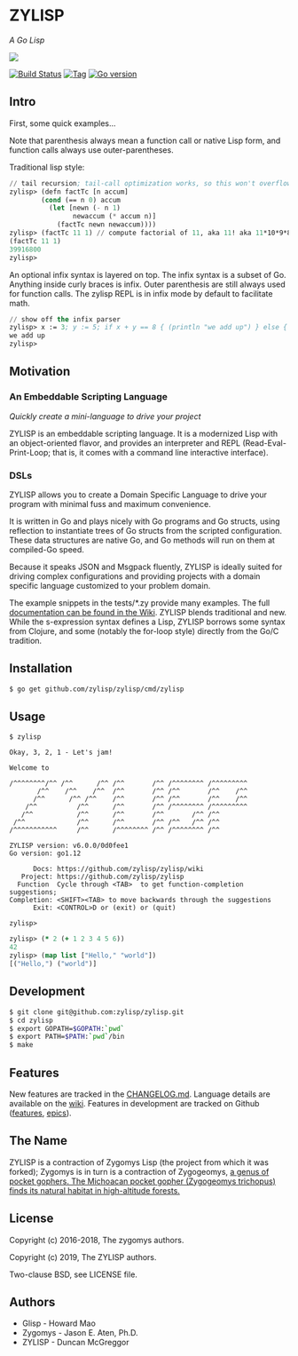 # ZYLISP

*A Go Lisp*

[![][logo]][logo-large]

[![Build Status][travis-badge]][travis]
[![Tag][tag-badge]][tag]
[![Go version][go-v]](.travis.yml)


## Intro

First, some quick examples...

Note that parenthesis always mean a function call or native Lisp form, and
function calls always use outer-parentheses.

Traditional lisp style:

```lisp
// tail recursion; tail-call optimization works, so this won't overflow the stack.
zylisp> (defn factTc [n accum]
        (cond (== n 0) accum
          (let [newn (- n 1)
                newaccum (* accum n)]
            (factTc newn newaccum))))
zylisp> (factTc 11 1) // compute factorial of 11, aka 11! aka 11*10*9*8*7*6*5*4*3*2
(factTc 11 1)
39916800
zylisp>
```

An optional infix syntax is layered on top. The infix syntax is a subset of
Go. Anything inside curly braces is infix. Outer parenthesis are still always
used for function calls. The zylisp REPL is in infix mode by default to
facilitate math.

```lisp
// show off the infix parser
zylisp> x := 3; y := 5; if x + y == 8 { (println "we add up") } else { (println "wat?" ) }
we add up
zylisp>
```


## Motivation


### An Embeddable Scripting Language

*Quickly create a mini-language to drive your project*

ZYLISP is an embeddable scripting language. It is a modernized Lisp with an
object-oriented flavor, and provides an interpreter and REPL
(Read-Eval-Print-Loop; that is, it comes with a command line interactive
interface).


### DSLs

ZYLISP allows you to create a Domain Specific Language to drive
your program with minimal fuss and maximum convenience.

It is written in Go and plays nicely with Go programs
and Go structs, using reflection to instantiate trees of Go structs
from the scripted configuration. These data structures are native
Go, and Go methods will run on them at compiled-Go speed.

Because it speaks JSON and Msgpack fluently, ZYLISP is ideally suited for driving
complex configurations and providing projects with a domain specific
language customized to your problem domain.

The example snippets in the tests/*.zy provide many examples.
The full [documentation can be found in the Wiki](https://github.com/zylisp/zylisp/wiki).
ZYLISP blends traditional and new. While the s-expression syntax
defines a Lisp, ZYLISP borrows some syntax from Clojure,
and some (notably the for-loop style) directly from the Go/C tradition.


## Installation

```bash
$ go get github.com/zylisp/zylisp/cmd/zylisp
```

## Usage

```
$ zylisp
```
```
Okay, 3, 2, 1 - Let's jam!

Welcome to

/^^^^^^^^/^^ /^^      /^^ /^^       /^^ /^^^^^^^^ /^^^^^^^^^
       /^^    /^^    /^^  /^^       /^^ /^^       /^^    /^^
      /^^      /^^ /^^    /^^       /^^ /^^       /^^    /^^
    /^^          /^^      /^^       /^^ /^^^^^^^^ /^^^^^^^^^
   /^^           /^^      /^^       /^^       /^^ /^^
 /^^             /^^      /^^       /^^ /^^   /^^ /^^
/^^^^^^^^^^^     /^^      /^^^^^^^^ /^^ /^^^^^^^^ /^^

ZYLISP version: v6.0.0/0d0fee1
Go version: go1.12

      Docs: https://github.com/zylisp/zylisp/wiki
   Project: https://github.com/zylisp/zylisp
  Function  Cycle through <TAB>  to get function-completion suggestions;
Completion: <SHIFT><TAB> to move backwards through the suggestions
      Exit: <CONTROL>D or (exit) or (quit)

zylisp>
```
```clj
zylisp> (* 2 (+ 1 2 3 4 5 6))
42
zylisp> (map list ["Hello," "world"])
[("Hello,") ("world")]
```

## Development

```bash
$ git clone git@github.com:zylisp/zylisp.git
$ cd zylisp
$ export GOPATH=$GOPATH:`pwd`
$ export PATH=$PATH:`pwd`/bin
$ make
```


## Features

New features are tracked in the [CHANGELOG.md](CHANGELOG.md). Language details
are available on the [wiki](https://github.com/zylisp/zylisp/wiki). Features in
development are tracked on Github ([features](https://github.com/zylisp/zylisp/issues?q=is%3Aopen+is%3Aissue+label%3Afeature), [epics](https://github.com/zylisp/zylisp/issues?q=is%3Aopen+is%3Aissue+label%3Aepic)).


## The Name

ZYLISP is a contraction of Zygomys Lisp (the project from which it was forked); Zygomys is in turn is a contraction of Zygogeomys, [a genus of pocket gophers. The Michoacan pocket gopher (Zygogeomys trichopus) finds its natural habitat in high-altitude forests.](https://en.wikipedia.org/wiki/Michoacan_pocket_gopher)


## License

Copyright (c) 2016-2018, The zygomys authors.

Copyright (c) 2019, The ZYLISP authors.

Two-clause BSD, see LICENSE file.

## Authors

* Glisp - Howard Mao
* Zygomys - Jason E. Aten, Ph.D.
* ZYLISP - Duncan McGreggor


<!-- Named page links below: /-->

[logo]: media/images/logo-1-250x.png
[logo-large]: media/images/logo-1.png
[travis]: https://travis-ci.org/zylisp/zylisp
[travis-badge]: https://travis-ci.org/zylisp/zylisp.png?branch=master
[tag-badge]: https://img.shields.io/github/tag/zylisp/zylisp.svg
[tag]: https://github.com/zylisp/zylisp/tags
[go-v]: https://img.shields.io/badge/Go-1.12-blue.svg

